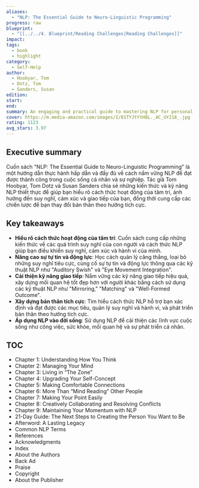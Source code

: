 ```yaml
---
aliases:
  - "NLP: The Essential Guide to Neuro-Linguistic Programming"
progress: raw
blueprint:
  - "[[../../4. Blueprint/Reading Challenges|Reading Challenges]]"
impact: 
tags:
  - book
  - highlight
category:
  - Self-Help
author:
  - Hoobyar, Tom
  - Dotz, Tom
  - Sanders, Susan
edition: 
start: 
end: 
summary: An engaging and practical guide to mastering NLP for personal and professional success. Learn how your mind works and how to influence your thoughts, feelings, and communication.
cover: https://m.media-amazon.com/images/I/81TYJtYtH8L._AC_UY218_.jpg
rating: 1123
avg_stars: 3.97
---
```



## Executive summary

Cuốn sách "NLP: The Essential Guide to Neuro-Linguistic Programming" là một hướng dẫn thực hành hấp dẫn và đầy đủ về cách nắm vững NLP để đạt được thành công trong cuộc sống cá nhân và sự nghiệp. Tác giả Tom Hoobyar, Tom Dotz và Susan Sanders chia sẻ những kiến thức và kỹ năng NLP thiết thực để giúp bạn hiểu rõ cách thức hoạt động của tâm trí, ảnh hưởng đến suy nghĩ, cảm xúc và giao tiếp của bạn, đồng thời cung cấp các chiến lược để bạn thay đổi bản thân theo hướng tích cực. 

## Key takeaways

- **Hiểu rõ cách thức hoạt động của tâm trí**: Cuốn sách cung cấp những kiến thức về các quá trình suy nghĩ của con người và cách thức NLP giúp bạn điều khiển suy nghĩ, cảm xúc và hành vi của mình.
- **Nâng cao sự tự tin và động lực**: Học cách quản lý căng thẳng, loại bỏ những suy nghĩ tiêu cực, củng cố sự tự tin và động lực thông qua các kỹ thuật NLP như "Auditory Swish" và "Eye Movement Integration".
- **Cải thiện kỹ năng giao tiếp**:  Nắm vững các kỹ năng giao tiếp hiệu quả, xây dựng mối quan hệ tốt đẹp hơn với người khác bằng cách sử dụng các kỹ thuật NLP như "Mirroring," "Matching" và "Well-Formed Outcome".
- **Xây dựng bản thân tích cực**: Tìm hiểu cách thức NLP hỗ trợ bạn xác định và đạt được các mục tiêu, quản lý suy nghĩ và hành vi, và phát triển bản thân theo hướng tích cực.
- **Áp dụng NLP vào đời sống**:  Sử dụng NLP để cải thiện các lĩnh vực cuộc sống như công việc, sức khỏe, mối quan hệ và sự phát triển cá nhân.

## TOC

- Chapter 1: Understanding How You Think
- Chapter 2: Managing Your Mind
- Chapter 3: Living in “The Zone”
- Chapter 4: Upgrading Your Self-Concept
- Chapter 5: Making Comfortable Connections
- Chapter 6: More Than “Mind Reading” Other People
- Chapter 7: Making Your Point Easily
- Chapter 8: Creatively Collaborating and Resolving Conflicts
- Chapter 9: Maintaining Your Momentum with NLP
- 21-Day Guide: The Next Steps to Creating the Person You Want to Be
- Afterword: A Lasting Legacy
- Common NLP Terms
- References
- Acknowledgments
- Index
- About the Authors
- Back Ad
- Praise
- Copyright
- About the Publisher

